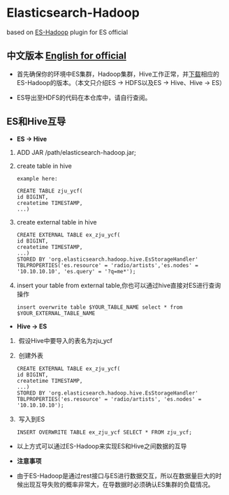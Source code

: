 # Elasticsearch-Hadoop
based on [ES-Hadoop](https://www.elastic.co/products/hadoop) plugin for ES official

## 中文版本 [English for official](https://www.elastic.co/products/hadoop)

* 首先确保你的环境中ES集群，Hadoop集群，Hive工作正常，并[下载](https://www.elastic.co/downloads/hadoop)相应的ES-Hadoop的版本。（本文只介绍ES -> HDFS以及ES -> Hive、Hive -> ES）

* ES导出至HDFS的代码在本仓库中，请自行查阅。

## ES和Hive互导

* **ES -> Hive**

1.  ADD JAR /path/elasticsearch-hadoop.jar;

2.  create table in hive
    ```
    example here:
    
    CREATE TABLE zju_ycf(
    id BIGINT,
    createtime TIMESTAMP,
    ...)
    
    ```
    
3.  create external table in hive
    
    ```
    CREATE EXTERNAL TABLE ex_zju_ycf(
    id BIGINT,
    createtime TIMESTAMP,
    ...)
    STORED BY 'org.elasticsearch.hadoop.hive.EsStorageHandler'
    TBLPROPERTIES('es.resource' = 'radio/artists','es.nodes' = '10.10.10.10', 'es.query' = '?q=me*');
    ```
    
4.  insert your table from external table,你也可以通过hive直接对ES进行查询操作

    ```
    insert overwrite table $YOUR_TABLE_NAME select * from $YOUR_EXTERNAL_TABLE_NAME
    ```
    
* **Hive -> ES**

1.  假设Hive中要导入的表名为zju_ycf

2.  创建外表

    ```
    CREATE EXTERNAL TABLE ex_zju_ycf(
    id BIGINT,
    createtime TIMESTAMP,
    ...)
    STORED BY 'org.elasticsearch.hadoop.hive.EsStorageHandler'
    TBLPROPERTIES('es.resource' = 'radio/artists', 'es.nodes' = '10.10.10.10');
    ```
    
3.  写入到ES
    
    ```
    INSERT OVERWRITE TABLE ex_zju_ycf SELECT * FROM zju_ycf;
    ```
    
* 以上方式可以通过ES-Hadoop来实现ES和Hive之间数据的互导

* **注意事项**

* 由于ES-Hadoop是通过rest接口与ES进行数据交互，所以在数据量巨大的时候出现互导失败的概率非常大，在导数据时必须确认ES集群的负载情况。

